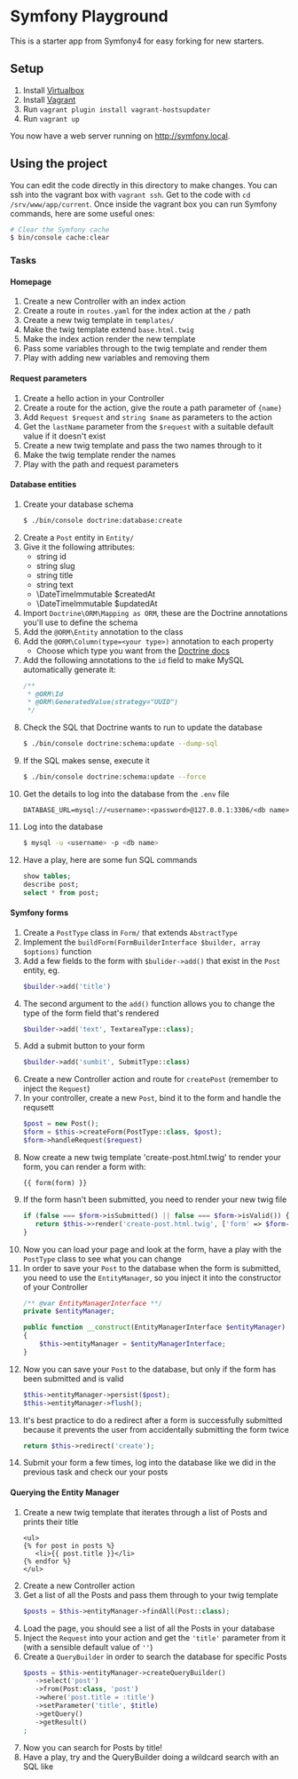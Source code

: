 # Symfony Playground

This is a starter app from Symfony4 for easy forking for new starters.

## Setup

1. Install [Virtualbox](https://www.virtualbox.org/wiki/Downloads)
2. Install [Vagrant](https://www.vagrantup.com/)
3. Run `vagrant plugin install vagrant-hostsupdater`
4. Run `vagrant up`

You now have a web server running on <http://symfony.local>.

## Using the project

You can edit the code directly in this directory to make changes.
You can ssh into the vagrant box with `vagrant ssh`.
Get to the code with `cd /srv/www/app/current`.
Once inside the vagrant box you can run Symfony commands, here are some useful ones:

```sh
# Clear the Symfony cache
$ bin/console cache:clear
```


### Tasks

#### Homepage

1. Create a new Controller with an index action
2. Create a route in `routes.yaml` for the index action at the `/` path
3. Create a new twig template in `templates/`
4. Make the twig template extend `base.html.twig`
5. Make the index action render the new template
6. Pass some variables through to the twig template and render them
7. Play with adding new variables and removing them


#### Request parameters

1. Create a hello action in your Controller
2. Create a route for the action, give the route a path parameter of `{name}`
3. Add `Request $request` and `string $name` as parameters to the action
4. Get the `lastName` parameter from the `$request` with a suitable default value if it doesn't exist
5. Create a new twig template and pass the two names through to it
6. Make the twig template render the names
7. Play with the path and request parameters


#### Database entities

1. Create your database schema
    ```sh
    $ ./bin/console doctrine:database:create
    ```
2. Create a `Post` entity in `Entity/`
3. Give it the following attributes:
    - string id
    - string slug
    - string title
    - string text
    - \DateTimeImmutable $createdAt
    - \DateTimeImmutable $updatedAt
4. Import `Doctrine\ORM\Mapping as ORM`, these are the Doctrine annotations you'll use to define the schema
5. Add the `@ORM\Entity` annotation to the class
6. Add the `@ORM\Column(type=<your type>)` annotation to each property
    - Choose which type you want from the [Doctrine docs](https://www.doctrine-project.org/projects/doctrine-dbal/en/2.8/reference/types.html)
7. Add the following annotations to the `id` field to make MySQL automatically generate it:
    ```php
    /**
     * @ORM\Id
     * @ORM\GeneratedValue(strategy="UUID")
     */
    ``` 
8. Check the SQL that Doctrine wants to run to update the database
    ```sh
    $ ./bin/console doctrine:schema:update --dump-sql
    ```
9. If the SQL makes sense, execute it
    ```sh
    $ ./bin/console doctrine:schema:update --force
    ```
10. Get the details to log into the database from the `.env` file
    ```
    DATABASE_URL=mysql://<username>:<password>@127.0.0.1:3306/<db name>
    ```
11. Log into the database
    ```sh
    $ mysql -u <username> -p <db name>
    ```
12. Have a play, here are some fun SQL commands
    ```sql
    show tables;
    describe post;
    select * from post;
    ```


#### Symfony forms

1. Create a `PostType` class in `Form/` that extends `AbstractType`
2. Implement the `buildForm(FormBuilderInterface $builder, array $options)` function
3. Add a few fields to the form with `$bulider->add()` that exist in the `Post` entity, eg.
    ```php
    $builder->add('title')
    ```
4. The second argument to the `add()` function allows you to change the type of the form field that's rendered
    ```php
    $builder->add('text', TextareaType::class); 
    ```
5. Add a submit button to your form
    ```php
    $builder->add('sumbit', SubmitType::class)
    ```
6. Create a new Controller action and route for `createPost` (remember to inject the `Request`)
7. In your controller, create a new `Post`, bind it to the form and handle the requsett
    ```php
    $post = new Post();
    $form = $this->createForm(PostType::class, $post);
    $form->handleRequest($request)
    ```
8. Now create a new twig template 'create-post.html.twig' to render your form, you can render a form with:
    ```twig
    {{ form(form) }}
    ```
9. If the form hasn't been submitted, you need to render your new twig file
    ```php
    if (false === $form->isSubmitted() || false === $form->isValid()) {
       return $this->>render('create-post.html.twig', ['form' => $form->createView()]);
    }
    ```
10. Now you can load your page and look at the form, have a play with the `PostType` class to see what you can change
11. In order to save your `Post` to the database when the form is submitted, you need to use the `EntityManager`, so
    you inject it into the constructor of your Controller
    ```php
    /** @var EntityManagerInterface **/
    private $entityManager;
    
    public function __construct(EntityManagerInterface $entityManager)
    {
        $this->entityManager = $entityManagerInterface;
    }
    ```
12. Now you can save your `Post` to the database, but only if the form has been submitted and is valid
    ```php
    $this->entityManager->persist($post);
    $this->entityManager->flush();
    ```
13. It's best practice to do a redirect after a form is successfully submitted because it prevents the user from 
    accidentally submitting the form twice
    ```php
    return $this->redirect('create');
    ```
14. Submit your form a few times, log into the database like we did in the previous task and check our your posts


#### Querying the Entity Manager

1. Create a new twig template that iterates through a list of Posts and prints their title
    ```twig
    <ul>
    {% for post in posts %}
       <li>{{ post.title }}</li>
    {% endfor %}
    </ul>
    ```
2. Create a new Controller action
3. Get a list of all the Posts and pass them through to your twig template
    ```php
    $posts = $this->entityManager->findAll(Post::class);
    ```
4. Load the page, you should see a list of all the Posts in your database
5. Inject the `Request` into your action and get the `'title'` parameter from it (with a sensible default value of `''`)
6. Create a `QueryBuilder` in order to search the database for specific Posts
    ```php
    $posts = $this->entityManager->createQueryBuilder()
       ->select('post')
       ->from(Post:class, 'post')
       ->where('post.title = :title')
       ->setParameter('title', $title)
       ->getQuery()
       ->getResult()
    ;
    ```
7. Now you can search for Posts by title!
8. Have a play, try and the QueryBuilder doing a wildcard search with an SQL like
